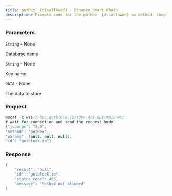 ```yaml
---
title: putHex  {disallowed} - Binance Smart Chain
description: Example code for the putHex  {disallowed} ws method. Сomplete guide on how to use putHex  {disallowed} ws in GetBlock.io Web3 documentation.
---
```


### Parameters


`String` - None

Database name

`String` - None

Key name

`DATA` - None

The data to store

### Request

``` java
wscat -c wss://bsc.getblock.io/YOUR-API-KEY/mainnet/ 
# wait for connection and send the request body 
{"jsonrpc": "2.0",
"method": "putHex",
"params": [null, null, null],
"id": "getblock.io"}
```

###  Response

``` java
{
    "result": "null",
    "id": "getblock.io",
    "status_code": 405,
    "message": "Method not allowed"
}
```

